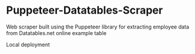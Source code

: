 # Puppeteer-Datatables-Scraper

Web scraper built using the Puppeteer library for extracting employee data from Datatables.net online example table

Local deployment


